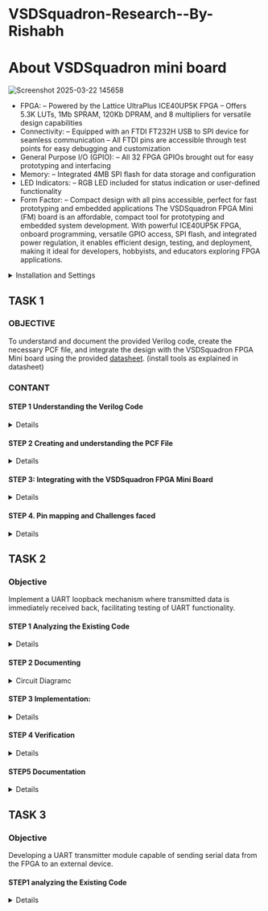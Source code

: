 
# VSDSquadron-Research--By-Rishabh

# About VSDSquadron mini board

![Screenshot 2025-03-22 145658](https://github.com/user-attachments/assets/f2f833da-6db8-4c9b-955e-eb50446aefdf)

* FPGA:
	– Powered by the Lattice UltraPlus ICE40UP5K FPGA
	– Offers 5.3K LUTs, 1Mb SPRAM, 120Kb DPRAM, and 8 multipliers for versatile design
	capabilities
* Connectivity:
	– Equipped with an FTDI FT232H USB to SPI device for seamless communication
	– All FTDI pins are accessible through test points for easy debugging and customization
* General Purpose I/O (GPIO):
	– All 32 FPGA GPIOs brought out for easy prototyping and interfacing
* Memory:
	– Integrated 4MB SPI flash for data storage and configuration
* LED Indicators:
	– RGB LED included for status indication or user-defined functionality
* Form Factor:
	– Compact design with all pins accessible, perfect for fast prototyping and embedded applications
	The VSDSquadron FPGA Mini (FM) board is an affordable, compact tool for prototyping and
	embedded system development. With powerful ICE40UP5K FPGA, onboard programming, versatile
	GPIO access, SPI flash, and integrated power regulation, it enables efficient design, testing, and
	deployment, making it ideal for developers, hobbyists, and educators exploring FPGA applications.



<details><summary>Installation and Settings
</summary>




Download VSDSquadron FPGA Mini (FM) Software on your laptop as given in datasheet

 You should see a terminal window as shown in below


![Screenshot 2025-03-22 232318](https://github.com/user-attachments/assets/f8b2a65d-a4a8-4f3c-a7bc-760b5166fd82)




run the commands as given below 

```bash

cd
cd VSDSquadron_FM
cd blink_led
```


On the Virtual Machine, click on ”Devices → USB → FTDI Single RS232-HS [J900]” 

To confirm if the board is connected to the USB, type the ‘lsusb‘ command in the terminal.
You should see a line stating ”Future Technology Devices International,”


Then follow these commands

– Run the following command to clean up previous builds. Refer to Fig. 16:

```bash
make clean
```

Build the binaries for the FPGA board using below command.
```bash
make build
```
Flash the code to the external SRAM with the following command:

```bash
sudo make flash
```
Once the code is successfully flashed, you will see the RGB lights on the FPGA board
blinking.



![Screenshot 2025-03-14 183026](https://github.com/user-attachments/assets/b8fdef5e-e1b5-4ba9-9fdf-af6ce4daa6c5)




https://github.com/user-attachments/assets/7390f54b-6ee4-48ed-be00-6438f2513c5a



</details>



## TASK 1 

### OBJECTIVE

To understand and document the provided Verilog code, create the necessary PCF file, and integrate the design with the VSDSquadron FPGA Mini board using the provided [datasheet](https://www.vlsisystemdesign.com/wp-content/uploads/2025/01/VSDSquadronFMDatasheet.pdf). (install tools as explained in datasheet)

### CONTANT

#### STEP 1 Understanding the Verilog Code
<details>
	
##### 1.This could be understood and complete with help of this [link](https://github.com/thesourcerer8/VSDSquadron_FM/blob/main/led_blue/top.v)
   
##### 2.Review the module declaration 

 
 * Inputs and Outputs: 

   	  • output ``` wire led_red, led_blue, led_green``` : Declares three output signals, likely connected to LEDs. The wire keyword indicates they are simple connections, not memory elements. 

  	  • input wire ```hu_clk```: Declares an input signal, likely a clock signal from a hardware oscillator.
   
  	  • output wire ```testwire```: Another output signal, its purpose is revealed later. 

  * Internal Signals:
    
	  • wire ```int_osc```: Declares an internal wire, likely intended as a clock signal. 

   	  • reg [27:0] ```frequency_counter_i```: Declares a 28-bit register named ```frequency_counter_i```. Registers store values and are used for counting or storing state.

  * Assignment:
     
  	• assign ```testwire``` = ```frequency_counter_i```[5]; This line continuously assigns the value of the 6th bit (index 5) of the ```frequency_counter_i``` register to the testwire output.
  
  * Always Block: 

   	• ```always @(posedge int_osc) begin ... end```: This block describes sequential logic that executes on the rising edge of the ```int_osc``` signal. 
	
   	• ```frequency_counter_i <= frequency_counter_i + 1'b1```: Inside the block, the ```frequency_counter_i``` register is incremented by 1 on each rising edge of ```int_osc```. 1'b1 represents a 1-bit binary value of 1.

##### 3. Analyze the internal components

 * Internal Oscillator Configuration: 
	
   	• ```SB_HFOSC```: This seems to be a module or macro representing a high-frequency oscillator. 
	
   	• ```#(.CLKHF_DIV("0b10"))```: This part configures the clock divider for the oscillator. "0b10" likely sets the division factor to 2 (binary representation). 
	
   	• ```u_SB_HFOSC```: This is the instance name of the oscillator module. 
	
   	• ```(.CLKHFPU(1'b1), .CLKHFEN(1'b1), .CLKHF(int_osc))```: This connects signals to the oscillator instance: 
	
  	• ```.CLKHFPU(1'b1)```: Probably enables the clock pull-up. 
	
  	• ```.CLKHFEN(1'b1)```: Likely enables the clock output. 
	
  	• ```.CLKHF(int_osc)```: Connects the oscillator output to the signal int_osc. 

  * RGB Primitive Instantiation: 
	
   	• ```SB_RGBA_DRV```: This is likely a module for controlling an RGB LED. 
	
   	• ```RGB_DRIVER```: This is the instance name of the RGB driver module. 

	• ```RGBLEDEN (1'b1)```: Enables the RGB LED. 1'b1 represents a 1-bit value set to 1 (high). 
	
   	• ```RGB0PWM (1'b0), // red```: Controls the pulse-width modulation (PWM) for the red component of the RGB LED. 1'b0 means it's initially off. 
	
   	• ```RGB1PWM (1'b0), // green```: Controls the PWM for the green component, also initially off. • RGBLEDEN (1'b1): Enables the RGB LED. 1'b1 represents a 1-bit value set to 1 (high). 
	
   	• ```RGB0PWM (1'b0), // red```: Controls the pulse-width modulation (PWM) for the red component of the RGB LED. 1'b0 means it's initially off. 
	
   	• ```RGB1PWM (1'b0), // green```: Controls the PWM for the green component, also initially off. 
	
   	• ```RGB2PM (1'b1), // blue```: Controls the PWM for the blue component, initially on. 
	
   	• ```CURREN (1'b1)```: Enables the current source for the LED. 
	
   	• ```RGB0 (led_red), RGB1 (led_green), RGB2 (led_blue)```: Connects the module's internal signals to external signals for the red, green, and blue LEDs. 

  * Parameter Overrides: 
	
   	• ```//Actual Hardware connection```: This comment suggests the following lines configure hardware-specific parameters. 
	
   	• ```defparam RGB_DRIVER.RGB0_CURRENT``` = "0b000001";: Sets the current for the red LED to a binary value of 000001. 
	
   	• ```defparam RGB_DRIVER.RGB1_CURRENT``` = "0b000001";: Sets the current for the green LED. 
	
   	• ```defparam RGB_DRIVER.RGB2_CURRENT``` = "0b000001";: Sets the current for the blue LED.
    </details>

     

#### STEP 2  Creating and understanding the PCF File

<details>

 ##### 
 1.view the PCF file from this [link](https://github.com/rishabh7823/VSDSquadron-Research--By-Rishabh/blob/main/task1-ledgreen/VSDSquadronFM.pcf). 

	
 #### 2.Understanding the pins from PCF file 

* The pins -

  - ```led_red``` -> Pin 39

  - ```led_blue``` -> Pin 40

  - ```led_green``` -> Pin 41

  - ```hw_clk``` -> Pin 20

  - ```testwire``` -> Pin 17

	1. ```led_red 39```: This line assigns the signal named "led_red" to pin number 39 on the FPGA. This likely connects an LED (light-emitting diode) to that pin, allowing the design to control the LED's state (on/off).
   
	2. ```led_blue 40```: Similarly, this assigns the signal "led_blue" to pin 40, likely controlling another LED.
 
	3. ```led_green 41```: This assigns "led_green" to pin 41, controlling a third LED.
   
	4. ```hw_clk 20```: This assigns the hardware clock signal "hw_clk" to pin 20. This pin will provide the timing reference for the FPGA's internal operations.
   
	5. ```testwire 17```: This assigns a signal named "testwire" to pin 17, potentially for testing or debugging purposes.

#### 3. cross-reference of the pins 

* This mapping is crucial for correctly connecting and controlling external components or internal logic within the FPGA design. Each signal assignment defines the physical connection point on the FPGA board for that particular signal. For instance, the led_red signal is assigned to pin 39, meaning that the red LED will be controlled through this pin. Similarly, other signals like led_blue, led_green, hw_clk, and testwire are assigned to pins 40, 41, 20, and 17, respectively. These assignments are essential for proper hardware operation and must be consistent with the Verilog code and the board's hardware design.
 </details> 


#### STEP 3: Integrating with the VSDSquadron FPGA Mini Board

<details>

#### Create all the following files in task1-ledblue,task1-ledgreen,task1-ledred and run the following commands

####
1.Reviewing the VSDSquadron FPGA Mini board [datasheet](https://www.vlsisystemdesign.com/wp-content/uploads/2025/01/VSDSquadronFMDatasheet.pdf) to understand its features and pinout.

####  
2. Use the datasheet to correlate the physical board connections with the [PCF](https://github.com/rishabh7823/VSDSquadron-Research--By-Rishabh/blob/main/task1-ledblue/VSDSquadronFM.pcf) file and [Verilog](https://github.com/rishabh7823/VSDSquadron-Research--By-Rishabh/blob/main/task1-ledblue/top.v) code.

####
3. Connecting the board to the computer as described in the datasheet using USB-C and ensuring FTDI connection

4. Follow the provided [Makefile](https://github.com/rishabh7823/VSDSquadron-Research--By-Rishabh/blob/main/task1-ledblue/Makefile) for building and flashing the Verilog code:

```
make clean
make build
sudo make flash
``` 

#### Observing the behavior of the RGB LED on the board to confirm successful programming - 

##### Follow the steps

1. ![Screenshot 2025-03-20 203212](https://github.com/user-attachments/assets/c73df39c-f278-4df8-9c36-31be7ccd5d8e)

2. ![Screenshot 2025-03-19 220519](https://github.com/user-attachments/assets/d40ad02f-8908-49df-b942-094e06c5c144)

3. ![Screenshot 2025-03-20 201130](https://github.com/user-attachments/assets/35bd9966-52b8-4f73-afd4-f1768f935e84)

4. ![Screenshot 2025-03-20 202509](https://github.com/user-attachments/assets/01f40e78-c20f-4f10-9374-9f756e6deada)

5. ![Screenshot 2025-03-20 203148](https://github.com/user-attachments/assets/0834e236-0557-4567-a8c7-886fc7f08a59)

6. ![Screenshot 2025-03-22 141419](https://github.com/user-attachments/assets/8493294e-b118-47e4-b6f3-f57b221c94e8)

7. ![Screenshot 2025-03-22 141451](https://github.com/user-attachments/assets/5bc43564-2682-463c-b4e4-cc69c901f5b0)

8. ![Screenshot 2025-03-22 141704](https://github.com/user-attachments/assets/2eca16e7-4c38-4493-9de2-dfe38db33386)

</details>

#### STEP 4. Pin mapping and Challenges faced

<details>

##### Pin mapping details from the PCF file


![Screenshot 2025-03-24 130736](https://github.com/user-attachments/assets/66bf2cd0-d881-4385-9d21-c7cb1a08c8d0)


##### Challenges faced
 
 I was completely blank at the beginning after connecting the FPGA Mini. However, when it worked well, I felt confident that I could do it. But after writing the Verilog and PCF files, I again faced problems connecting the board. Fortunately,Kunal sir and TA helped me solve the problem. 

google and AI helped me to understand verilog code and PCF file
</details>



## TASK 2

### Objective

Implement a UART loopback mechanism where transmitted data is immediately received back, facilitating testing of UART functionality.

#### STEP 1 Analyzing the Existing Code

<details> 
	
##### UART:

The Universal Asynchronous Receiver/Transmitter (UART) is a fundamental serial communication protocol prevalent in embedded systems and digital hardware. Its asynchronous nature distinguishes it from synchronous protocols, relying on pre-configured baud rates for timing synchronization between communicating entities.UART is implemented in a wide array of devices, from microcontrollers and embedded systems to personal computers and various communication interfaces. It can be seen in this [link](https://github.com/thesourcerer8/VSDSquadron_FM/blob/main/uart_loopback/top.v) it belonges to this [repository](https://github.com/thesourcerer8/VSDSquadron_FM/tree/main/uart_loopback)

* Module Declaration:
	
 	*```module top (...)```: Defines a module named top with input and output signals.

	*```output wire led_red, // Red```: Declares an output wire named led_red for a red LED.

	*```output wire led_blue, // Blue```: Declares an output wire named led_blue for a blue LED.

	*```output wire led_green, // Green```: Declares an output wire named led_green for a green LED.

	*```output wire uarttx, // UART Transmission pin```: Declares an output wire for UART transmission.

	*```input wire uartrx, // UART Transmission pin```: Declares an input wire for UART reception.

	*```input wire clk```: Declares an input wire for a clock signal.

* Internal Signals:

	*```wire int_osc```: Declares a wire named int_osc for the internal oscillator signal.

	*```reg [27:0] frequency_counter_i```: Declares a 28-bit register named frequency_counter_i to count clock cycles.

* Internal Oscillator:

	*```SB_HFOSC #(.CLKI_DIV("0b10")) U_SB_HFOSC (.CLKHFPU(2'b11), .CLKHFEN(1'b1), .CLKHF(int_osc));```: Instantiates a high-frequency oscillator (HFOSC) primitive

	*```CLKI_DIV("0b10")```: Sets the input clock divider.

	*```CLKHFPU(2'b11)```: Enables the high-frequency output.

	*```CLKHFEN(1'b1)```: Enables the HFOSC.

	*```CLKHF(int_osc)```: Connects the HFOSC output to the int_osc signal.

* UART Assignment:

	*```assign uarttx = uartrx```: Assigns the value of uartrx to uarttx, likely for echoing received data.

* Counter

	*This section defines a counter that increments on the rising edge of the ```int_osc ```signal.

	*f```requency_counter_1``` is incremented by 1 on each clock cycle.

	*The comment suggests this counter is related to generating a ```9600 Hz clock signal```, but the actual clock generation logic isn't shown here.

* Instantiate RGB primitive

	*These lines serve as comments, indicating that the following code instantiates an ```RGB LED driver```.

* RGB Driver instantiation

	*```SB_RGBA_DRV RGB_DRIVER (...) ```instantiates a module (likely a pre-defined primitive in the FPGA library) to drive the RGB LED.

	*```RGBLEDEN(1'b1)```: Enables the RGB LED.

	*```RGBBPMM(uartrx), AGBIPMM(uartrx), RGB2PMM(uartrx)```: These likely control the pulse-width modulation (PWM) for the blue, green, and red components of the RGB LED, respectively. uartrx suggests that these are controlled by a UART receive signal.

	*```CURREN(1'b1)```: might set the current limit for the LED.

	*```RGB0(led_green), RGB1(led_blue), RGB2(led_red)```: Connect the RGB driver outputs to the actual LED signals.

* Parameter definitions

	*```defparam RGB_DRIVER.RGB0_CURRENT = "66000001"```;

	*```defparam RGB_DRIVER.RGB1_CURRENT = "86000001"```;

	*```defparam RGB_DRIVER.RGB2_CURRENT = "0b000001"```;

	*These lines define the current settings for the ```red, green, and blue LEDs```. The values are specified in binary format. These parameters likely control the brightness or intensity of the LEDs.

* Endmodule

	*This line indicates the end of the module definition.


  understanding uart loopback


  Module Declaration:
  
	module ```uart_txlni (...) ```defines the start of the module named uart_txlni and lists its input and output signals.


* Inputs
	
 	```clk```: Clock signal for synchronous operation.

	```txbyte```: 8-bit data to be transmitted.

	```senddata```: Trigger signal to start transmission.

* Outputs:

 	```txalone```: Signal indicating transmission completion.

	```tx```: Serial output data line.

	```Parameters```:

	```STATE_IDLE, STATE_STARTTX, STATE_TXIMS, STATE_TXOONE```: Define the states of a finite state machine (FSM) that controls the transmission process. These states likely correspond to:

	```IDLE```: Waiting for data to transmit.

	```STARTTX```: Sending the start bit.

	```TXIMS```: Transmitting data bits.

	```TXOONE```: Sending the stop bit.

* State Variables:

* state: Current state of the FSM.


  	```buf_tx```: Buffer to hold the data being transmitted.

 	```bits_sent```: Counter to track the number of bits transmitted.

	```tabit```: Current bit being transmitted.

	```txadone```: Flag indicating transmission is done.

* Wiring:

	```assign tx = tabit```: Continuously assigns the value of tabit to the output signal tx.

* Always Block:

 	(The always block is incomplete in the image but is a crucial part of the design)

 	This block would contain the logic for the FSM, describing how the state transitions occur based on the input signals and current state. It would also handle loading data into buf_tx, shifting out bits, and managing the txalone signal.

* Clocked Process:

 	The always @(posedge clk) block indicates a process that executes on every rising edge of the clock signal clk. This is a common way to implement sequential logic in hardware.

	State Machine:

	The code implements a state machine to manage the different stages of the serial transmission. The states appear to be:

	```STATE_BLE```: Initial state, potentially waiting for data to send.

	```STATE_STARTTX```: Sending the start bit.

	```STATE_TXING```: Transmitting the data bits.

	```STATE_TXDONE```: Transmission complete.

	```STATE_IDLE```: Idle state after transmission.

* Sending Data:

 	The code checks if senddata is high and the current state is ```STATE_BLE```. If true, it initiates the transmission by transitioning to ```STATE_STARTTX```, loading the data to be transmitted ```(tmytej)``` into a ```buffer (buf_tx)```, and setting

  	```txalone``` to low.

	In the ```STATE_STARTTX```, it sets txbit to low to send the ```start bit``` and transitions to ```STATE_TXING```.

	In ```STATE_TXING```, it transmits the data bits from ```buf_tx``` one by one on each clock cycle until all 8 bits are sent.

	After sending all bits, it transitions to ```STATE_TXDONE```.

	In ```STATE_TXDONE```, it sets ```txalone``` to high and returns to ```STATE_IDLE```.

* Variables:

 	senddata: Signal to initiate data transmission.

 	state: Current state of the state machine.

	```buf_tx```: Buffer to hold the data being transmitted.

	```txalone```: Signal indicating if the transmitter is idle or busy.

	```txbit```: The current bit being transmitted.

	```bits_sent```: Counter for the number of bits sent.

	```tmytej```: Data to be transmitted.

</details>


#### STEP 2 Documenting

<details>

![Screenshot 2025-03-26 173239](https://github.com/user-attachments/assets/291c7cda-3898-490d-a7e3-4be80dac5903)

key components :

   - High frequency osillator [int_osi}
   - Frequency counter

* Block diagram 

 ![Screenshot 2025-03-26 184547](https://github.com/user-attachments/assets/9d55b122-5e7a-454b-a9cd-89c337079693)



 <summary> Circuit Diagramc</summary>
</details>

#### STEP 3 Implementation:

<details>

First we need to create folder with files  [Makefile](https://github.com/rishabh7823/VSDSquadron-Research--By-Rishabh/blob/main/uart_loopback/Makefile) , [PCF](https://github.com/rishabh7823/VSDSquadron-Research--By-Rishabh/blob/main/uart_loopback/VSDSquadronFM.pcf) , [uart.trx](https://github.com/rishabh7823/VSDSquadron-Research--By-Rishabh/blob/main/uart_loopback/uart_trx.v) .The folder would be named as [uart_loopback](https://github.com/rishabh7823/VSDSquadron-Research--By-Rishabh/tree/main/uart_loopback).

![Screenshot 2025-03-26 185253](https://github.com/user-attachments/assets/57cac362-59e9-42f9-9b83-2bcf046df79c)

![Screenshot 2025-03-26 185308](https://github.com/user-attachments/assets/125458f5-8a34-4774-9466-0df6686b9f26)

We should use these commands -

```
cd

cd VSDSquadron_FM

cd uart_loopback

lsusb

make clean

make build

sudo make flash

```

![Screenshot 2025-03-25 144313](https://github.com/user-attachments/assets/9c70fe8e-a586-41ba-a24b-628e22150033)

![Screenshot 2025-03-26 185230](https://github.com/user-attachments/assets/487d24a0-72bf-4402-9dc3-70c9fa67c6fe)

</details>


#### STEP 4 Verification

<details>

First we should download a app known as Docklight version 2.4

Then you should ensure that the baud rate should be 9600 then the communication mode should be on send/recieve then the COMs would be desided by the device if the FGI board is connected.

Then double click on the small blue box below name in send sequences and enter a name then select a format and then type your message, click OK and then verify that this has entered in send sequences.

![Screenshot 2025-03-26 201726](https://github.com/user-attachments/assets/87a67f93-19ff-4a29-b0b7-950f73190028)

![Screenshot 2025-03-26 202849](https://github.com/user-attachments/assets/a176aeaa-b803-4705-bcd9-f35d315723e7)

![Screenshot 2025-03-25 173121](https://github.com/user-attachments/assets/bd14fa8e-3fa0-4ffc-b529-b34e52c6448f)

</details>


#### STEP5 Documentation 

<details>

* Circuit and Block diagram 


![Screenshot 2025-03-26 173239](https://github.com/user-attachments/assets/be830e02-0e92-4c2b-a6d2-1babfafb6209)


key components :

   - High frequency osillator [int_osi}
   - Frequency counter

![Screenshot 2025-03-26 184547](https://github.com/user-attachments/assets/554b2659-69da-4dde-81c0-41a453137a6d)



* Testing results

![Screenshot 2025-03-25 173121](https://github.com/user-attachments/assets/16ebbb6b-6370-4124-863a-bc2624ad3b69)

The final video 

https://github.com/user-attachments/assets/1cfc7557-5063-4234-a985-b70969fcd68b

</details>


## TASK 3

### Objective

Developing a UART transmitter module capable of sending serial data from the FPGA to an external device.

#### STEP1 analyzing the Existing Code

<details>

##### UART_TRX.V - 

 1. File Inclusion

  * This includes the Verilog file ```uart_trx.v```, which likely contains the UART transmission module ```uart_tx_8n1```.

2. Module Declaration

 * The module ```top``` has:

   output pins for RGB LEDs

   output for UART transmission ```uarttx```

   input clock signal ```hw_clk```

 3. Internal Signals

  * ```int_osc```: Stores the internal oscillator signal.

  * ```frequency_counter_i```: 28-bit counter used for LED control and timing operations.

4. 9600 Hz Clock Generation
 
  * 9600 Hz clock ```clk_9600``` is derived from the 12 MHz internal oscillator.

  * The counter ```cntr_9600``` toggles ```clk_9600``` when it reaches ```625``` cycles ```12,000,000 / 9600 ≈ 625```.

5. UART Transmission

  * UART Module ```uart_tx_8n1```:

     Clock Input: ```clk_9600```

     Byte to Transmit: "D" (ASCII character 'D')

     Send Condition: When ```frequency_counter_i[24]``` is high.

     TX Output: Connected to ```uarttx```.

6. Internal Oscillator Setup

   * SB_HFOSC is a high-frequency oscillator with a division factor ```0b1```, which likely divides the base clock to 12 MHz.

7. Frequency Counter & 9600 Hz Clock Logic

   * The counter increments on each positive edge of ```int_osc```.

   * A 9600 Hz clock is generated by toggling ```clk_9600``` every 625 cycles.

  8.RGB LED Control

 * RGB LED Driver ```SB_RGBA_DRV```:

   - ```RGBLEDEN(1'b1)```: Enables the LED driver.

   - RGBxPWM signals control the color based on ```frequency_counter_i```:

     Green ```led_green```: When ```frequency_counter_i[24]``` & ```frequency_counter_i[23]``` is high.

     Blue ```led_blue```: When ```frequency_counter_i[24]``` & ```~frequency_counter_i[23]``` is high.

     Red ```led_red```: When ```~frequency_counter_i[24]``` & ```frequency_counter_i[23]``` is high.

* These conditions cycle LED colors based on the counter.

9. LED Brightness Configuration

   * Sets the current levels for RGB LEDs to a low value ```0b000001```.
  
##### TOP.V

1. Module Overview

	This module has:

  	Inputs:

  	```clk```: Clock signal.

 	 ```txbyte```: 8-bit data to be transmitted.

	 ```senddata```: Signal to initiate transmission.

 	 Outputs:

 	 ```txdone```: Indicates transmission completion.

 	 ```tx```: UART output signal (serial data line).

2. Parameter Definitions

      These define different states of the UART transmitter:

      ```STATE_IDLE``` (0) → Waiting for data.

      ```STATE_STARTTX```(1) → Sending start bit (low signal).

      ```STATE_TXING``` (2) → Sending 8 data bits.

      ```STATE_TXDONE``` (3) → Sending stop bit and marking transmission as complete.

3. State Variables

   ```state```: Stores the current state of the UART module.

   ```buf_tx```: Holds the byte being transmitted.

   ```bits_sent```: Counts how many bits have been sent.

   ```txbit```: Holds the TX pin state (idle is high).

   ```txdone```: Set to 1 when transmission is finished.

4. TX Wire Connection

   The output signal ```tx``` is directly assigned to ```txbit```, which is modified in the always block.

5. Always Block (Sequential Logic)

   The UART transmission operates on the rising edge of the clock.

6. Start Condition

   If ```senddata``` is 1 and the module is IDLE, it:

   Moves to ```STATE_STARTTX```.

   Loads ```txbyte``` into ```buf_tx```.

   Clears ```txdone```.

   If still IDLE, it ensures ```txbit``` stays HIGH (UART idle state).

7. Start Bit Transmission

   The start bit (0) is sent to the ```tx``` line.

   The module moves to ```STATE_TXING```.

8. Sending Data Bits

   The LSB (Least Significant Bit) is sent first.

   The buffer ```buf_tx``` is shifted right so the next bit moves to ```buf_tx[0]```.

   ```bits_sent``` is incremented.

9. Stop Bit and Transmission Completion

    After 8 data bits, a stop bit (HIGH 1) is sent.

    The bit counter resets.

    The module moves to ```STATE_TXDONE```.

10. Mark Transmission as Done

    The ```txdone``` flag is set to 1, indicating that the transmission has finished.

    The module returns to IDLE mode.


</details>












   

